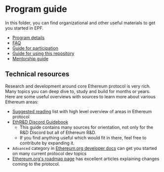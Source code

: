 # Program guide

In this folder, you can find organizational and other useful materials to get you started in EPF. 

- [Program details](/program-guide/program-details.md)
- [FAQ](/program-guide/faq.md)
- [Guide for participation](/program-guide/participation-guide.md)
- [Guide for using this repository](/program-guide/repo-guide.md)
- [Mentorship guide](/program-guide/mentors.md)

## Technical resources

Research and development around core Ethereum protocol is very rich. Many topics you can deep dive to, study and build for months or years. Here are some useful overviews with sources to learn more about various Ethereum areas: 

- [Suggested reading](./reading.md) list with high level overview of areas in Ethereum protocol
- [EthR&D Discord Guidebook](https://github.com/tvanepps/EthereumDiscordGuidebook) 
   - This guide contains many sources for orientation, not only for the R&D Discord but all of Ethereum R&D.
   - If you find anything useful which would fit in there, feel free to contribute by expanding it.
- `Advanced` category in [Ethereum.org developer docs](https://ethereum.org/en/developers/docs/standards/) can get you started on many current protocol dev topics
- [Ethereum.org's roadmap page](https://ethereum.org/en/roadmap/#looking-for-specific-technical-upgrades) has excellent articles explaining changes coming to the protocol.
